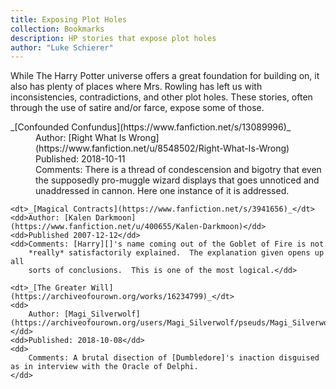 ```yaml
---
title: Exposing Plot Holes
collection: Bookmarks
description: HP stories that expose plot holes
author: "Luke Schierer"
---
```


While The Harry Potter universe offers a great foundation for building on, it also has plenty
of places where Mrs. Rowling has left us with inconsistencies, contradictions, and other plot
holes.  These stories, often through the use of satire and/or farce, expose some of those.

<dl>
    <dt>_[Confounded Confundus](https://www.fanfiction.net/s/13089996)_</dt>
    <dd>Author: [Right What Is Wrong](https://www.fanfiction.net/u/8548502/Right-What-Is-Wrong)</dd>
    <dd>Published: 2018-10-11</dd>
    <dd>Comments: There is a thread of condescension and bigotry that even the supposedly pro-muggle
        wizard displays that goes unnoticed and unaddressed in cannon.  Here one instance of it is addressed.</dd>

    <dt>_[Magical Contracts](https://www.fanfiction.net/s/3941656)_</dt>
    <dd>Author: [Kalen Darkmoon](https://www.fanfiction.net/u/400655/Kalen-Darkmoon)</dd>
    <dd>Published 2007-12-12</dd>
    <dd>Comments: [Harry][]'s name coming out of the Goblet of Fire is not
        *really* satisfactorily explained.  The explanation given opens up all
        sorts of conclusions.  This is one of the most logical.</dd>

    <dt>_[The Greater Will](https://archiveofourown.org/works/16234799)_</dt>
    <dd>
        Author: [Magi_Silverwolf](https://archiveofourown.org/users/Magi_Silverwolf/pseuds/Magi_Silverwolf)
    </dd>
    <dd>Published: 2018-10-08</dd>
    <dd>
        Comments: A brutal disection of [Dumbledore]'s inaction disguised as in interview with the Oracle of Delphi.
    </dd>
</dl>

[Harry]: </harrypedia/people/potter/harry_james>

[Dumbledore]: /harrypedia/people/dumbledore/albus_percival_wulfric_brian/
